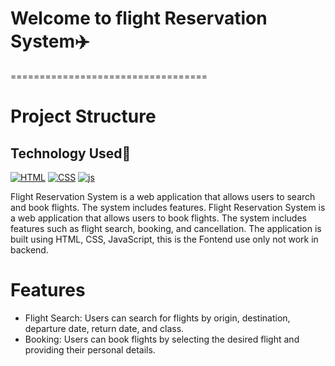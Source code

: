 # Welcome to flight Reservation System✈️
==================================

# Project Structure
<!--
<h1>Live Demo</h1>

Check this out <a href="https://flight-travel-tour.netlify.app/">Click Here</a>

<h1>Project Description</h1>  -->

<h2>Technology Used🚀</h2>

<p>
  <a href="https://www.w3schools.com/html/"> <img src="https://img.icons8.com/color/70/000000/html-5--v1.png" alt="HTML" /></a>
  <a href="https://www.w3schools.com/css/"> <img src="https://img.icons8.com/color/70/000000/css3.png" alt="CSS" /></a>
   <a href="https://www.w3schools.com/js/"> <img src="https://img.icons8.com/?size=70&id=PXTY4q2Sq2lG&format=png&color=000000" alt="js" /></a>
</p>
 

Flight Reservation System is a web application that allows users to search and book flights. The system includes features.
Flight Reservation System is a web application that allows users to book flights. The system includes features such as
flight search, booking, and cancellation. The application is built using HTML, CSS, JavaScript, this is the Fontend use only not work in backend.

<h1>Features</h1>
<ul>
<li>Flight Search: Users can search for flights by origin, destination, departure date,
return date, and class.</li>
<li>Booking: Users can book flights by selecting the desired flight and providing their personal details.</li>




